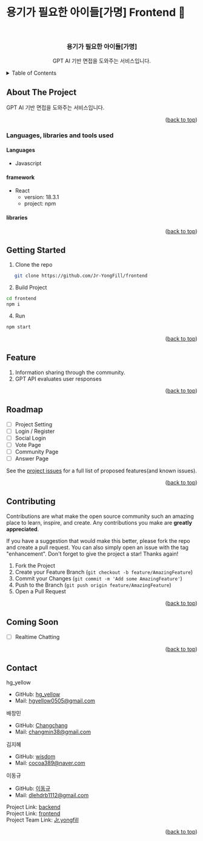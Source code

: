 # 용기가 필요한 아이들[가명] Frontend :yellow_heart:

<!-- PROJECT LOGO -->
<br />
<div align="center">

<h3 align="center">용기가 필요한 아이들[가명]</h3>

  <p align="center">  
    GPT AI 기반 면접을 도와주는 서비스입니다.
    <br />
</div>



<!-- TABLE OF CONTENTS -->
<details>
  <summary>Table of Contents</summary>
  <ol>
    <li>
      <a href="#about-the-project">About The Project</a>
      <ul>
        <li><a href="#languages-libraries-and-tools-used">Languages, libraries and tools used</a></li>
      </ul>
    </li>
    <li>
      <a href="#getting-started">Getting Started</a>
    </li>
    <li><a href="#feature">Feature</a></li>
    <li><a href="#roadmap">Roadmap</a></li>
    <li><a href="#contributing">Contributing</a></li>
    <li><a href="#contact">Contact</a></li>
    <li><a href="#coming-soon">Coming Soon</a></li>
  </ol>
</details>



<!-- ABOUT THE PROJECT -->
## About The Project
GPT AI 기반 면접을 도와주는 서비스입니다.
<p align="right">(<a href="#용기가-필요한-아이들[가명]-yellow_heart">back to top</a>)</p>


### Languages, libraries and tools used
#### Languages
* Javascript

#### framework
* React
    - version: 18.3.1
    - project: npm

#### libraries


<p align="right">(<a href="#용기가-필요한-아이들[가명]-yellow_heart">back to top</a>)</p>

<!-- GETTING STARTED -->
## Getting Started
1.  Clone the repo
```sh
   git clone https://github.com/Jr-YongFill/frontend
  ```
2. Build Project
  ```sh
  cd frontend
  npm i
  ```

4. Run
  ```sh
  npm start
  ```
<!-- USAGE EXAMPLES -->
<!--Use this space to show useful examples of how a project can be used. Additional screenshots, code examples and demos work well in this space. You may also link to more resources. -->

<p align="right">(<a href="#용기가-필요한-아이들[가명]-yellow_heart">back to top</a>)</p>

<!-- FEATURE EXAMPLES -->
## Feature
1. Information sharing through the community.
2. GPT API evaluates user responses


<p align="right">(<a href="#용기가-필요한-아이들[가명]-yellow_heart">back to top</a>)</p>

<!-- ROADMAP -->
## Roadmap
- [ ] Project Setting
- [ ] Login / Register
- [ ] Social Login 
- [ ] Vote Page
- [ ] Community Page
- [ ] Answer Page

See the [project issues](https://github.com/Jr-YongFill/frontend/issues) for a full list of proposed features(and known issues).


<p align="right">(<a href="#용기가-필요한-아이들[가명]-yellow_heart">back to top</a>)</p>

<!-- CONTRIBUTING -->
## Contributing

Contributions are what make the open source community such an amazing place to learn, inspire, and create. Any contributions you make are **greatly appreciated**.

If you have a suggestion that would make this better, please fork the repo and create a pull request. You can also simply open an issue with the tag "enhancement".
Don't forget to give the project a star! Thanks again!

1. Fork the Project
2. Create your Feature Branch (`git checkout -b feature/AmazingFeature`)
3. Commit your Changes (`git commit -m 'Add some AmazingFeature'`)
4. Push to the Branch (`git push origin feature/AmazingFeature`)
5. Open a Pull Request


<p align="right">(<a href="#용기가-필요한-아이들[가명]-yellow_heart">back to top</a>)</p>

<!-- API DOCS -->
<!-- COMING SOON -->

## Coming Soon
- [ ] Realtime Chatting

<p align="right">(<a href="#용기가-필요한-아이들[가명]-yellow_heart">back to top</a>)</p>

<!-- CONTACT -->
## Contact
hg_yellow
- GitHub: [hg_yellow](https://github.com/jang010505)
- Mail: hgyellow0505@gmail.com

배창민
- GitHub: [Changchang](https://github.com/bbmini96)
- Mail: changmin38@gmail.com

김지혜
- GitHub: [wisdom](https://github.com/Wisdom-Kim)
- Mail: cocoa389@naver.com

이동규
- GitHub: [이동규](https://github.com/202011988)
- Mail: dlehdrb1112@gmail.com


Project Link: [backend](https://github.com/Jr-YongFill/backend)<br/>
Project Link: [frontend](https://github.com/Jr-YongFill/frontend)<br/>
Project Team Link: [Jr.yongfill]([https://github.com/SIAT-Python-Project](https://github.com/Jr-YongFill))
<p align="right">(<a href="#용기가-필요한-아이들[가명]-yellow_heart">back to top</a>)</p>

